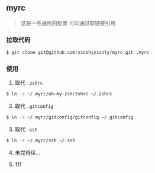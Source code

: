 ## myrc
> 这是一些通用的配置 可以通过软链接引用

### 拉取代码
```bash
$ git clone git@github.com:yinshiyionly/myrc.git .myrc
```

### 使用

1. 取代 `.zshrc`
```bash
$ ln -s ~/.myrc/oh-my-zsh/zshrc ~/.zshrc
```

2. 取代 `.gitconfig`
```bash
$ ln -s ~/.myrc/gitconfig/gitconfig ~/.gitconfig
```

3. 取代 `.ssh`
```bash
$ ln -s ~/.myrc/ssh ~/.ssh
```

4. 未完待续...

5. 111
